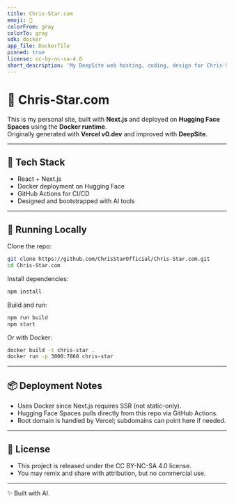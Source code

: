 ```yaml
---
title: Chris-Star.com
emoji: 🪽
colorFrom: gray
colorTo: gray
sdk: docker
app_file: Dockerfile
pinned: true
license: cc-by-nc-sa-4.0
short_description: 'My DeepSite web hosting, coding, design for Chris-Star.com'
---
```


# 🪽 Chris-Star.com

This is my personal site, built with **Next.js** and deployed on **Hugging Face Spaces** using the **Docker runtime**.  
Originally generated with **Vercel v0.dev** and improved with **DeepSite**.

---

## 🔧 Tech Stack
- React + Next.js  
- Docker deployment on Hugging Face  
- GitHub Actions for CI/CD
- Designed and bootstrapped with AI tools  

---

## 🚀 Running Locally

Clone the repo:

```bash
git clone https://github.com/ChrisStarOfficial/Chris-Star.com.git
cd Chris-Star.com
```

Install dependencies:

```bash
npm install
```

Build and run:

```bash
npm run build
npm start
```

Or with Docker:

```bash
docker build -t chris-star .
docker run -p 3000:7860 chris-star
```

---

## 📦 Deployment Notes

- Uses Docker since Next.js requires SSR (not static-only).
- Hugging Face Spaces pulls directly from this repo via GitHub Actions.
- Root domain is handled by Vercel; subdomains can point here if needed.

---

## 📜 License

- This project is released under the CC BY-NC-SA 4.0 license.
- You may remix and share with attribution, but no commercial use.

---

✨ Built with AI.